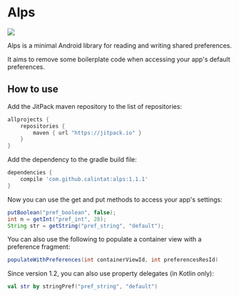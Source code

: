 # Alps

[![](https://jitpack.io/v/calintat/alps.svg)](https://jitpack.io/#calintat/alps)

Alps is a minimal Android library for reading and writing shared preferences.

It aims to remove some boilerplate code when accessing your app's default preferences.

How to use
----------

Add the JitPack maven repository to the list of repositories:

```gradle
allprojects {
    repositories {
        maven { url "https://jitpack.io" }
    }
}
```

Add the dependency to the gradle build file:

```gradle
dependencies {
    compile 'com.github.calintat:alps:1.1.1'
}
```

Now you can use the get and put methods to access your app's settings:

```java
putBoolean("pref_boolean", false);
int n = getInt("pref_int", 28);
String str = getString("pref_string", "default");
```

You can also use the following to populate a container view with a preference fragment:

```java
populateWithPreferences(int containerViewId, int preferencesResId)
```

Since version 1.2, you can also use property delegates (in Kotlin only):

```kotlin
val str by stringPref("pref_string", "default")
```